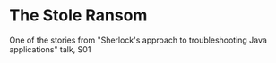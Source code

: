 # The Stole Ransom
One of the stories from "Sherlock's approach to troubleshooting Java applications" talk, S01
